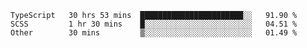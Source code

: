 <!--START_SECTION:waka-->

```text
TypeScript   30 hrs 53 mins  ███████████████████████░░   91.90 %
SCSS         1 hr 30 mins    █░░░░░░░░░░░░░░░░░░░░░░░░   04.51 %
Other        30 mins         ▒░░░░░░░░░░░░░░░░░░░░░░░░   01.49 %
```

<!--END_SECTION:waka-->


<!--
**Leorio21/Leorio21** is a ✨ _special_ ✨ repository because its `README.md` (this file) appears on your GitHub profile.

Here are some ideas to get you started:

- 🔭 I’m currently working on ...
- 🌱 I’m currently learning ...
- 👯 I’m looking to collaborate on ...
- 🤔 I’m looking for help with ...
- 💬 Ask me about ...
- 📫 How to reach me: ...
- 😄 Pronouns: ...
- ⚡ Fun fact: ...
-->
